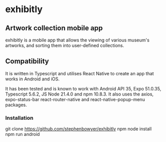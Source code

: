# exhibitly
## Artwork collection mobile app

exhibitly is a mobile app that allows the viewing of various museum's
artworks, and sorting them into user-defined collections.

## Compatibility

It is written in Typescript and utilises React Native to create an app that
works in Android and iOS.

It has been tested and is known to work with Android API 35, Expo 51.0.35,
Typescript 5.6.2, JS Node 21.4.0 and npm 10.8.3. It also uses the axios,
expo-status-bar react-router-native and react-native-popup-menu packages.

### Installation

git clone https://github.com/stephenbowyer/exhibitly
npm node install  
npm run android

